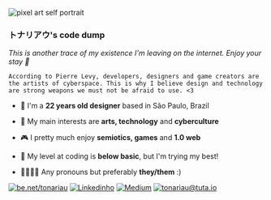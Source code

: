 ![pixel art self portrait](https://tonariau.neocities.org/arty.png)

### トナリアウ's code dump

*This is another trace of my existence I'm leaving on the internet. Enjoy your stay :space_invader:*

`According to Pierre Levy, developers, designers and game creators are the artists of cyberspace. This is why I believe design and technology are strong weapons we must not be afraid to use. <3`

- :pill: I'm a **22 years old designer** based in São Paulo, Brazil

- :floppy_disk: My main interests are **arts, technology** and **cyberculture**

- :video_game: I pretty much enjoy **semiotics, games** and **1.0 web**

- :mushroom: My level at coding is **below basic**, but I'm trying my best!

- :yellow_heart::white_heart::purple_heart::black_heart: Any pronouns but preferably **they/them** :)

[![be.net/tonariau](https://img.shields.io/badge/Behance-0054F7?style=for-the-badge&logo=behance&logoColor=white)](http://behance.net/tonariau) [![Linkedinho](	https://img.shields.io/badge/LinkedIn-0077B5?style=for-the-badge&logo=linkedin&logoColor=white)](https://www.linkedin.com/in/tonariau/) [![Medium](		https://img.shields.io/badge/Medium-12100E?style=for-the-badge&logo=medium&logoColor=white)](https://tonariau.medium.com) [![tonariau@tuta.io](https://img.shields.io/badge/Tutanota-840010?style=for-the-badge&logo=Tutanota&logoColor=white)](mailto:tonariau@tuta.io)
